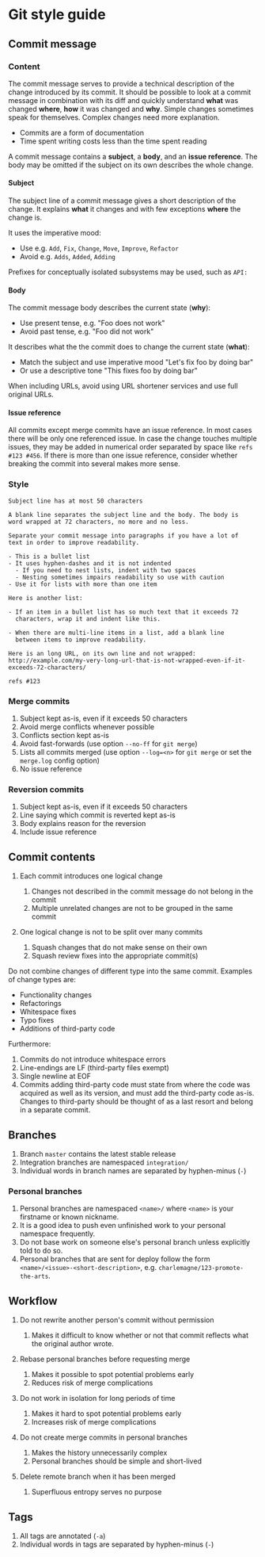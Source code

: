 # Git style guide

## Commit message
### Content
The commit message serves to provide a technical description of the change
introduced by its commit. It should be possible to look at a commit message in
combination with its diff and quickly understand **what** was changed **where**,
**how** it was changed and **why**. Simple changes sometimes speak for
themselves. Complex changes need more explanation.

* Commits are a form of documentation
* Time spent writing costs less than the time spent reading

A commit message contains a **subject**, a **body**, and an **issue reference**.
The body may be omitted if the subject on its own describes the whole change.

#### Subject
The subject line of a commit message gives a short description of the change. It
explains **what** it changes and with few exceptions **where** the change is.

It uses the imperative mood:

* Use e.g. `Add`, `Fix`, `Change`, `Move`, `Improve`, `Refactor`
* Avoid e.g. `Adds`, `Added`, `Adding`

Prefixes for conceptually isolated subsystems may be used, such as `API: `

#### Body
The commit message body describes the current state (**why**):

* Use present tense, e.g. "Foo does not work"
* Avoid past tense, e.g. "Foo did not work"

It describes what the the commit does to change the current state (**what**):

* Match the subject and use imperative mood "Let's fix foo by doing bar"
* Or use a descriptive tone "This fixes foo by doing bar"

When including URLs, avoid using URL shortener services and use full original
URLs.

#### Issue reference
All commits except merge commits have an issue reference. In most cases there
will be only one referenced issue. In case the change touches multiple issues,
they may be added in numerical order separated by space like `refs #123 #456`.
If there is more than one issue reference, consider whether breaking the commit
into several makes more sense.

### Style
    Subject line has at most 50 characters

    A blank line separates the subject line and the body. The body is
    word wrapped at 72 characters, no more and no less.

    Separate your commit message into paragraphs if you have a lot of
    text in order to improve readability.

    - This is a bullet list
    - It uses hyphen-dashes and it is not indented
      - If you need to nest lists, indent with two spaces
      - Nesting sometimes impairs readability so use with caution
    - Use it for lists with more than one item

    Here is another list:

    - If an item in a bullet list has so much text that it exceeds 72
      characters, wrap it and indent like this.

    - When there are multi-line items in a list, add a blank line
      between items to improve readability.

    Here is an long URL, on its own line and not wrapped:
    http://example.com/my-very-long-url-that-is-not-wrapped-even-if-it-exceeds-72-characters/

    refs #123

### Merge commits
1. Subject kept as-is, even if it exceeds 50 characters
2. Avoid merge conflicts whenever possible
3. Conflicts section kept as-is
4. Avoid fast-forwards (use option `--no-ff` for `git merge`)
5. Lists all commits merged (use option `--log=<n>` for `git merge` or set the
   `merge.log` config option)
6. No issue reference

### Reversion commits
1. Subject kept as-is, even if it exceeds 50 characters
2. Line saying which commit is reverted kept as-is
3. Body explains reason for the reversion
4. Include issue reference

## Commit contents
1. Each commit introduces one logical change
    1. Changes not described in the commit message do not belong in the commit
    2. Multiple unrelated changes are not to be grouped in the same commit

2. One logical change is not to be split over many commits
    1. Squash changes that do not make sense on their own
    2. Squash review fixes into the appropriate commit(s)

Do not combine changes of different type into the same commit. Examples of
change types are:

* Functionality changes
* Refactorings
* Whitespace fixes
* Typo fixes
* Additions of third-party code

Furthermore:

1. Commits do not introduce whitespace errors
2. Line-endings are LF (third-party files exempt)
3. Single newline at EOF
4. Commits adding third-party code must state from where the code was acquired
   as well as its version, and must add the third-party code as-is. Changes to
   third-party should be thought of as a last resort and belong in a separate
   commit.

## Branches
1. Branch `master` contains the latest stable release
2. Integration branches are namespaced `integration/`
3. Individual words in branch names are separated by hyphen-minus (`-`)

### Personal branches
1. Personal branches are namespaced `<name>/` where `<name>` is your firstname
   or known nickname.
2. It is a good idea to push even unfinished work to your personal namespace
   frequently.
3. Do not base work on someone else's personal branch unless explicitly told to
   do so.
4. Personal branches that are sent for deploy follow the form
   `<name>/<issue>-<short-description>`, e.g.
   `charlemagne/123-promote-the-arts`.

## Workflow
1. Do not rewrite another person's commit without permission
    1. Makes it difficult to know whether or not that commit reflects what the
       original author wrote.

2. Rebase personal branches before requesting merge
    1. Makes it possible to spot potential problems early
    2. Reduces risk of merge complications

3. Do not work in isolation for long periods of time
    1. Makes it hard to spot potential problems early
    2. Increases risk of merge complications

4. Do not create merge commits in personal branches
    1. Makes the history unnecessarily complex
    2. Personal branches should be simple and short-lived

5. Delete remote branch when it has been merged
    1. Superfluous entropy serves no purpose

## Tags
1. All tags are annotated (`-a`)
2. Individual words in tags are separated by hyphen-minus (`-`)
